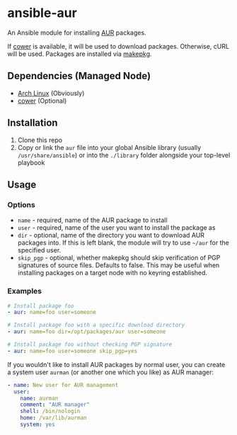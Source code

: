 # ansible-aur

An Ansible module for installing [AUR](https://aur.archlinux.org/) packages.

If [cower](https://github.com/falconindy/cower) is available, it will be used to download packages. Otherwise, cURL will be used. Packages are installed via [makepkg](https://wiki.archlinux.org/index.php/Makepkg).

## Dependencies (Managed Node)

* [Arch Linux](https://www.archlinux.org/) (Obviously)
* [cower](https://github.com/falconindy/cower) (Optional)

## Installation

1. Clone this repo
2. Copy or link the `aur` file into your global Ansible library (usually `/usr/share/ansible`) or into the `./library` folder alongside your top-level playbook

## Usage

### Options

* `name` - required, name of the AUR package to install
* `user` - required, name of the user you want to install the package as
* `dir` - optional, name of the directory you want to download AUR packages into. If this is left blank, the module will try to use `~/aur` for the specified user.
* `skip_pgp` - optional, whether makepkg should skip verification of PGP signatures of source files. Defaults to false. This may be useful when installing packages on a target node with no keyring established.

### Examples

```yaml
# Install package foo
- aur: name=foo user=someone

# Install package foo with a specific download directory
- aur: name=foo dir=/opt/packages/aur user=someone

# Install package foo without checking PGP signature
- aur: name=foo user=someone skip_pgp=yes

```

If you wouldn't like to install AUR packages by normal user, you can create a system user `aurman` (or another one which you like) as AUR manager:

```yaml
- name: New user for AUR management
  user:
    name: aurman
    comment: "AUR manager"
    shell: /bin/nologin
    home: /var/lib/aurman
    system: yes
```

